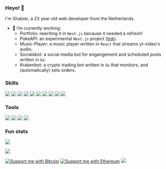 ### Heyo! 👋
I'm Shabier, a 23 year old web developer from the Netherlands.
- 🔭 I’m currently working:
  - Portfolio: rewriting it in `Next.js` because it needed a refresh!
  - PokeAPI: an experimental `Next.js` project ([link](https://pokeapi-git-master.sjagoori.vercel.app/)).
  - Music-Player: a music player written in `React` that streams yt-video's audio.
  - Socialsbot: a social media bot for engangement and scheduled posts written in `Go`.
  - Krakenbot: a crypto trading bot written in `Go` that monitors, and (automatically) sets orders.

### Skills
<img 
  src="https://img.shields.io/badge/HTML5-E34F26?style=for-the-badge&logo=html5&logoColor=white" 
/>
<img 
  src="https://img.shields.io/badge/CSS3-1572B6?style=for-the-badge&logo=css3&logoColor=white" 
/>
<img 
  src="https://img.shields.io/badge/JavaScript-323330?style=for-the-badge&logo=javascript&logoColor=F7DF1E" 
/>
<img 
  src="https://img.shields.io/badge/Node.js-333333?style=for-the-badge&logo=node.js&logoColor=76AD64" 
/>
<img 
  src="https://img.shields.io/badge/Express.js-259DFF?style=for-the-badge&logo=Javascript&logoColor=353535" 
/>
<img 
  src="https://img.shields.io/badge/Vue.js-41B883?style=for-the-badge&logo=vue.js&logoColor=35495E" 
/>
<img 
  src="https://img.shields.io/badge/React.js-1a1a1a?style=for-the-badge&logo=react&logoColor=ffcc00" 
/>
<img 
  src="https://img.shields.io/badge/Next.js-000000?style=for-the-badge&logo=react&logoColor=FFFFFF" 
/>
<img 
  src="https://img.shields.io/badge/Markdown-000000?style=for-the-badge&logo=markdown&logoColor=white" 
/>
<img 
  src="https://img.shields.io/badge/Golang-1a1a1a?style=for-the-badge&logo=go&logoColor=00ACD7" 
/>

### Tools
<img 
  src="https://img.shields.io/badge/Windows-1a1a1a?style=for-the-badge&logo=windows&logoColor=00A8E8" 
/>
<img 
  src="https://img.shields.io/badge/MacOS-1a1a1a?style=for-the-badge&logo=apple&logoColor=585858" 
/>
<img
  src="https://img.shields.io/badge/VSCode-0074B5?style=for-the-badge&logo=Visual%20Studio%20Code&logoColor=FFFFFF"
/>
<img
  src="https://img.shields.io/badge/Git-F05032?style=for-the-badge&logo=Git&logoColor=white"
/>

### Fun stats
![](https://github-readme-stats.vercel.app/api?username=sjagoori&show_icons=true)

![](https://github-readme-stats.anuraghazra1.vercel.app/api/top-langs/?username=sjagoori&layout=compact)

[![Support me with Bitcoin](https://en.cryptobadges.io/badge/micro/32hme1VvgX9eoqNeNZ3YsEALviMAAJzHpW)](https://en.cryptobadges.io/donate/32hme1VvgX9eoqNeNZ3YsEALviMAAJzHpW)
[![Support me with Ethereum](https://en.cryptobadges.io/badge/micro/0xB06744a313979Cfa591F08d818Af75659955EC29)](https://en.cryptobadges.io/donate/0xB06744a313979Cfa591F08d818Af75659955EC29)
![](https://visitor-badge.laobi.icu/badge?page_id=sjagoori.sjagoori)

<!--START_SECTION:waka-->


<!--END_SECTION:waka-->

<!--
**sjagoori/sjagoori** is a ✨ _special_ ✨ repository because its `README.md` (this file) appears on your GitHub profile.

Here are some ideas to get you started:

- 🔭 I’m currently working on ...
- 🌱 I’m currently learning ...
- 👯 I’m looking to collaborate on ...
- 🤔 I’m looking for help with ...
- 💬 Ask me about ...
- 📫 How to reach me: ...
- 😄 Pronouns: ...
- ⚡ Fun fact: ...
-->
